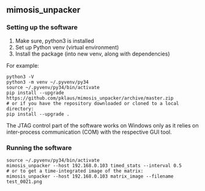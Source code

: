 ## mimosis\_unpacker

### Setting up the software

1. Make sure, python3 is installed
2. Set up Python venv (virtual environment)
3. Install the package (into new venv, along with dependencies)

For example:

    python3 -V
    python3 -m venv ~/.pyvenv/py34
    source ~/.pyvenv/py34/bin/activate
    pip install --upgrade https://github.com/pklaus/mimosis_unpacker/archive/master.zip
    # or if you have the repository downloaded or cloned to a local directory:
    pip install --upgrade .

The JTAG control part of the software works on Windows only as it relies on
inter-process communication (COM) with the respective GUI tool.

### Running the software

    source ~/.pyvenv/py34/bin/activate
    mimosis_unpacker --host 192.168.0.103 timed_stats --interval 0.5
    # or to get a time-integrated image of the matrix:
    mimosis_unpacker --host 192.168.0.103 matrix_image --filename test_0021.png


